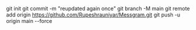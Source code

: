git init
git commit -m "reupdated again once"
git branch -M main
git remote add origin https://github.com/Rupeshrauniyar/Messgram.git
git push -u origin main --force
